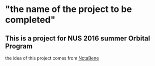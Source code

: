 "the name of the project to be completed"
========
This is a project for NUS 2016 summer Orbital Program
--------
the idea of this project comes from [NotaBene](http://nb.mit.edu/)
 
